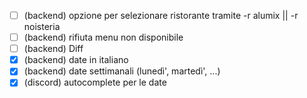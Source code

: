 - [ ] (backend) opzione per selezionare ristorante tramite -r alumix || -r noisteria
- [ ] (backend) rifiuta menu non disponibile
- [ ] (backend) Diff
- [x] (backend) date in italiano
- [x] (backend) date settimanali (lunedì', martedì', ...)
- [x] (discord) autocomplete per le date
